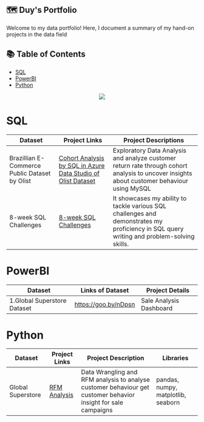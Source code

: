 ## 🗺 **Duy's Portfolio**
Welcome to my data portfolio! Here, I document a summary of my hand-on projects in the data field

## 📚 **Table of Contents**
- [SQL](#SQL)
- [PowerBI](#PowerBI)
- [Python](#Python)
<p align="center"> 
<img src="https://www.clicdata.com/wp-content/uploads/2021/06/transfrom-data-actionable-insights.jpg"
</p>
        
# SQL

Dataset | Project Links | Project Descriptions
--- | ---| ---| 
Brazillian E-Commerce Public Dataset by Olist | [Cohort Analysis by SQL in Azure Data Studio of Olist Dataset](https://github.com/AnhDuyVu/Data-Analysis-Projects/blob/5e15d752e140e2a268420d6feb37f51b5f210a25/Cohort%20Analysis%20by%20SQL%20in%20Azure%20Data%20Studio%20of%20Olist%20Dataset/Readme.md) | Exploratory Data Analysis and analyze customer return rate through cohort analysis to uncover insights about customer behaviour using MySQL 
8-week SQL Challenges | [8-week SQL Challenges](https://github.com/AnhDuyVu/Data-Analysis-Projects/tree/main/8-Week%20SQL%20Challenges) | It showcases my ability to tackle various SQL challenges and demonstrates my proficiency in SQL query writing and problem-solving skills.

# PowerBI

Dataset | Links of Dataset | Project Details
---| ---| ---| 
1.Global Superstore Dataset | https://goo.by/nDpsn | Sale Analysis Dashboard

# Python
Dataset | Project Links | Project Description | Libraries
------- | ------------- | ------------------- | --------- |
Global Superstore | [RFM Analysis](https://github.com/AnhDuyVu/Data-Analysis-Projects/blob/4fcd675d3c2719a258b970ad9b1236e8f4745429/RFM%20Analysis%20in%20Python/RFM_analysis_project_global_superstore_by_Python.ipynb)| Data Wrangling and RFM analysis to analyse customer behaviour get customer behavior insight for sale campaigns | pandas, numpy, matplotlib, seaborn
